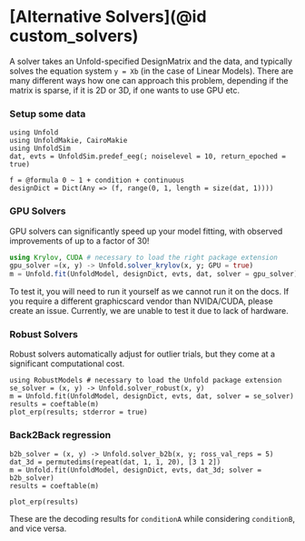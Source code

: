 # [Alternative Solvers](@id custom_solvers)

A solver takes an Unfold-specified DesignMatrix and the data, and typically solves the equation system `y = Xb` (in the case of Linear Models). There are many different ways how one can approach this problem, depending if the matrix is sparse, if it is 2D or 3D, if one wants to use GPU etc.

### Setup some data

```@Example main
using Unfold
using UnfoldMakie, CairoMakie
using UnfoldSim
dat, evts = UnfoldSim.predef_eeg(; noiselevel = 10, return_epoched = true)

f = @formula 0 ~ 1 + condition + continuous
designDict = Dict(Any => (f, range(0, 1, length = size(dat, 1))))
```

### GPU Solvers
GPU solvers can significantly speed up your model fitting, with observed improvements of up to a factor of 30!

```julia
using Krylov, CUDA # necessary to load the right package extension
gpu_solver =(x, y) -> Unfold.solver_krylov(x, y; GPU = true)
m = Unfold.fit(UnfoldModel, designDict, evts, dat, solver = gpu_solver)
```
To test it, you will need to run it yourself as we cannot run it on the docs. If you require a different graphicscard vendor than NVIDA/CUDA, please create an issue. Currently, we are unable to test it due to lack of hardware.

### Robust Solvers
Robust solvers automatically adjust for outlier trials, but they come at a significant computational cost.
```@Example main
using RobustModels # necessary to load the Unfold package extension
se_solver = (x, y) -> Unfold.solver_robust(x, y)
m = Unfold.fit(UnfoldModel, designDict, evts, dat, solver = se_solver)
results = coeftable(m)
plot_erp(results; stderror = true)
```

### Back2Back regression
```@Example main
b2b_solver = (x, y) -> Unfold.solver_b2b(x, y; ross_val_reps = 5)
dat_3d = permutedims(repeat(dat, 1, 1, 20), [3 1 2])
m = Unfold.fit(UnfoldModel, designDict, evts, dat_3d; solver = b2b_solver)
results = coeftable(m)

plot_erp(results)
```
These are the decoding results for `conditionA` while considering `conditionB`, and vice versa. 


